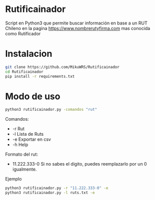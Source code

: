 # Rutificainador
Script en Python3 que permite buscar información en base a un RUT Chileno en la pagina https://www.nombrerutyfirma.com mas conocida como Rutificador


# Instalacion
```bash
git clone https://github.com/MikuWRS/Rutificainador
cd Rutificainador
pip install -r requirements.txt
```

# Modo de uso

```bash
python3 rutificainador.py -comandos "rut"
```
Comandos:
- -r Rut
- -l Lista de Ruts
- -e Exportar en csv
- -h Help

Formato del rut:
- 11.222.333-0
Si no sabes el digito, puedes reemplazarlo por un 0 igualmente.

Ejemplo
```bash
python3 rutificainador.py -r "11.222.333-0" -e
python3 rutificainador.py -l ruts.txt -e
```
